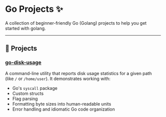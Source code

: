 # Go Projects ✨

A collection of beginner-friendly Go (Golang) projects to help you get started with golang.

---

## 📂 Projects

### [go-disk-usage](./go-disk-usage)

A command-line utility that reports disk usage statistics for a given path (like `/` or `/home/user`).
It demonstrates working with:

- Go's `syscall` package
- Custom structs
- Flag parsing
- Formatting byte sizes into human-readable units
- Error handling and idiomatic Go code organization
